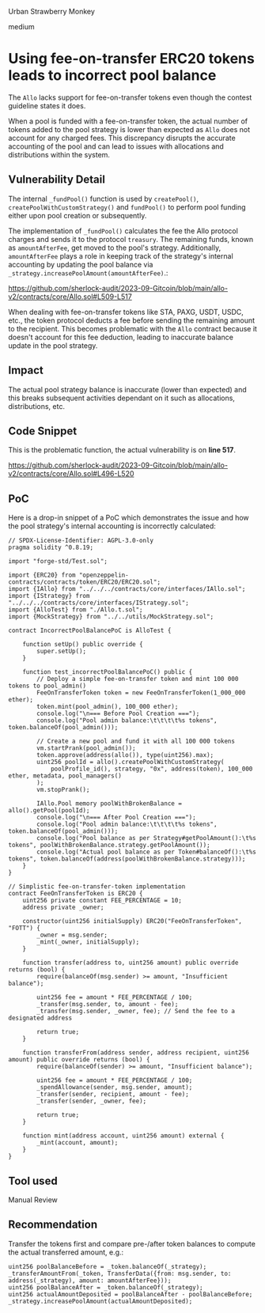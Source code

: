 Urban Strawberry Monkey

medium

# Using fee-on-transfer ERC20 tokens leads to incorrect pool balance
The `Allo` lacks support for fee-on-transfer tokens even though the contest guideline states it does.

When a pool is funded with a fee-on-transfer token, the actual number of tokens added to the pool strategy is lower than expected as `Allo` does not account for any charged fees. This discrepancy disrupts the accurate accounting of the pool and can lead to issues with allocations and distributions within the system.

## Vulnerability Detail
The internal `_fundPool()` function is used by `createPool()`, `createPoolWithCustomStrategy()` and `fundPool()` to perform pool funding either upon pool creation or subsequently.

The implementation of `_fundPool()` calculates the fee the Allo protocol charges and sends it to the protocol `treasury`. The remaining funds, known as `amountAfterFee`, get moved to the pool's strategy. Additionally, `amountAfterFee` plays a role in keeping track of the strategy's internal accounting by updating the pool balance via `_strategy.increasePoolAmount(amountAfterFee)`.:

https://github.com/sherlock-audit/2023-09-Gitcoin/blob/main/allo-v2/contracts/core/Allo.sol#L509-L517

When dealing with fee-on-transfer tokens like STA, PAXG, USDT, USDC, etc., the token protocol deducts a fee before sending the remaining amount to the recipient. This becomes problematic with the `Allo` contract because it doesn't account for this fee deduction, leading to inaccurate balance update in the pool strategy.

## Impact
The actual pool strategy balance is inaccurate (lower than expected) and this breaks subsequent activities dependant on it such as allocations, distributions, etc.

## Code Snippet
This is the problematic function, the actual vulnerability is on **line 517**.

https://github.com/sherlock-audit/2023-09-Gitcoin/blob/main/allo-v2/contracts/core/Allo.sol#L496-L520

## PoC
Here is a drop-in snippet of a PoC which demonstrates the issue and how the pool strategy's internal accounting is incorrectly calculated:

```solidity
// SPDX-License-Identifier: AGPL-3.0-only
pragma solidity ^0.8.19;

import "forge-std/Test.sol";

import {ERC20} from "openzeppelin-contracts/contracts/token/ERC20/ERC20.sol";
import {IAllo} from "../../../contracts/core/interfaces/IAllo.sol";
import {IStrategy} from "../../../contracts/core/interfaces/IStrategy.sol";
import {AlloTest} from "./Allo.t.sol";
import {MockStrategy} from "../../utils/MockStrategy.sol";

contract IncorrectPoolBalancePoC is AlloTest {

    function setUp() public override {
        super.setUp();
    }

    function test_incorrectPoolBalancePoC() public {
        // Deploy a simple fee-on-transfer token and mint 100 000 tokens to pool_admin()
        FeeOnTransferToken token = new FeeOnTransferToken(1_000_000 ether);
        token.mint(pool_admin(), 100_000 ether);
        console.log("\n=== Before Pool Creation ===");
        console.log("Pool admin balance:\t\t\t\t%s tokens", token.balanceOf(pool_admin()));
        
        // Create a new pool and fund it with all 100 000 tokens
        vm.startPrank(pool_admin());
        token.approve(address(allo()), type(uint256).max);
        uint256 poolId = allo().createPoolWithCustomStrategy(
            poolProfile_id(), strategy, "0x", address(token), 100_000 ether, metadata, pool_managers()
        );
        vm.stopPrank();

        IAllo.Pool memory poolWithBrokenBalance = allo().getPool(poolId);
        console.log("\n=== After Pool Creation ===");
        console.log("Pool admin balance:\t\t\t\t%s tokens", token.balanceOf(pool_admin()));
        console.log("Pool balance as per Strategy#getPoolAmount():\t%s tokens", poolWithBrokenBalance.strategy.getPoolAmount());
        console.log("Actual pool balance as per Token#balanceOf():\t%s tokens", token.balanceOf(address(poolWithBrokenBalance.strategy)));
    }
}

// Simplistic fee-on-transfer-token implementation
contract FeeOnTransferToken is ERC20 {
    uint256 private constant FEE_PERCENTAGE = 10;
    address private _owner;

    constructor(uint256 initialSupply) ERC20("FeeOnTransferToken", "FOTT") {
        _owner = msg.sender;
        _mint(_owner, initialSupply);
    }

    function transfer(address to, uint256 amount) public override returns (bool) {
        require(balanceOf(msg.sender) >= amount, "Insufficient balance");

        uint256 fee = amount * FEE_PERCENTAGE / 100;
        _transfer(msg.sender, to, amount - fee);
        _transfer(msg.sender, _owner, fee); // Send the fee to a designated address

        return true;
    }

    function transferFrom(address sender, address recipient, uint256 amount) public override returns (bool) {
        require(balanceOf(sender) >= amount, "Insufficient balance");

        uint256 fee = amount * FEE_PERCENTAGE / 100;
        _spendAllowance(sender, msg.sender, amount);
        _transfer(sender, recipient, amount - fee);
        _transfer(sender, _owner, fee);

        return true;
    }

    function mint(address account, uint256 amount) external {
        _mint(account, amount);
    }
}
```

## Tool used

Manual Review

## Recommendation

Transfer the tokens first and compare pre-/after token balances to compute the actual transferred amount, e.g.:
```solidity
uint256 poolBalanceBefore = _token.balanceOf(_strategy);
_transferAmountFrom(_token, TransferData({from: msg.sender, to: address(_strategy), amount: amountAfterFee})); 
uint256 poolBalanceAfter = _token.balanceOf(_strategy);
uint256 actualAmountDeposited = poolBalanceAfter - poolBalanceBefore;
_strategy.increasePoolAmount(actualAmountDeposited); 
```
